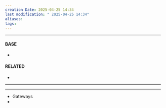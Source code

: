 ```yaml
---
creation Date: 2025-04-25 14:34
last modification: " 2025-04-25 14:34"
aliases: 
tags:
---
```

___
#### BASE
- 
#### RELATED
- 
___

___
- Gateways
- 